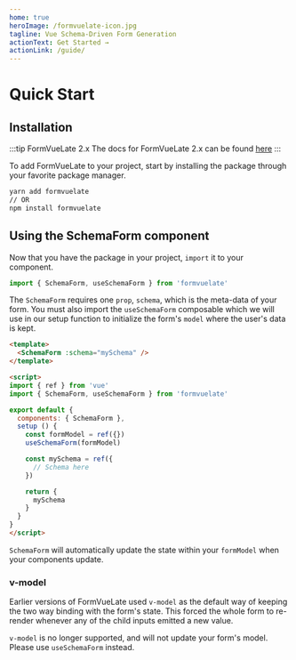 ```yaml
---
home: true
heroImage: /formvuelate-icon.jpg
tagline: Vue Schema-Driven Form Generation
actionText: Get Started →
actionLink: /guide/
---
```


# Quick Start

## Installation

:::tip FormVueLate 2.x
The docs for FormVueLate 2.x can be found [here](https://formvuelate-2x.netlify.app/)
:::

To add FormVueLate to your project, start by installing the package through your favorite package manager.

```bash
yarn add formvuelate
// OR
npm install formvuelate
```

## Using the SchemaForm component

Now that you have the package in your project, `import` it to your component.

```javascript
import { SchemaForm, useSchemaForm } from 'formvuelate'
```

The `SchemaForm` requires one `prop`, `schema`, which is the meta-data of your form. You must also import the `useSchemaForm` composable which we will use in our setup function to initialize the form's `model` where the user's data is kept.

```html
<template>
  <SchemaForm :schema="mySchema" />
</template>

<script>
import { ref } from 'vue'
import { SchemaForm, useSchemaForm } from 'formvuelate'

export default {
  components: { SchemaForm },
  setup () {
    const formModel = ref({})
    useSchemaForm(formModel)

    const mySchema = ref({
      // Schema here
    })

    return {
      mySchema
    }
  }
}
</script>
```

`SchemaForm` will automatically update the state within your `formModel` when your components update.
### v-model <Badge text="2.x" type="warning"/>
Earlier versions of FormVueLate used `v-model` as the default way of keeping the two way binding with the form's state. This forced the whole form to re-render whenever any of the child inputs emitted a new value.

`v-model` is no longer supported, and will not update your form's model. Please use `useSchemaForm` instead.
